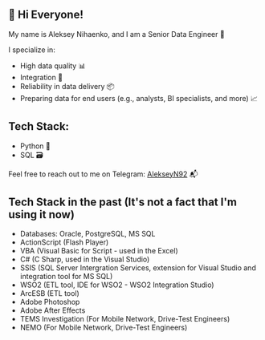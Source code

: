 ## 👋 Hi Everyone!

My name is Aleksey Nihaenko, and I am a Senior Data Engineer 💼

I specialize in:
- High data quality 📊
- Integration 🔗
- Reliability in data delivery 📦
- Preparing data for end users (e.g., analysts, BI specialists, and more) 📈

## Tech Stack:
- Python 🐍
- SQL 🗃️

Feel free to reach out to me on Telegram: [AlekseyN92](https://t.me/AlekseyN92) 📬

## Tech Stack in the past (It's not a fact that I'm using it now)
- Databases: Oracle, PostgreSQL, MS SQL
- ActionScript (Flash Player)
- VBA (Visual Basic for Script - used in the Excel)
- C# (C Sharp, used in the Visual Studio)
- SSIS (SQL Server Intergration Services, extension for Visual Studio and integration tool for MS SQL)
- WSO2 (ETL tool, IDE for WSO2 - WSO2 Integration Studio)
- ArcESB (ETL tool)
- Adobe Photoshop
- Adobe After Effects
- TEMS Investigation (For Mobile Network, Drive-Test Engineers)
- NEMO (For Mobile Network, Drive-Test Engineers)

<!--
**NAA1992/NAA1992** is a ✨ _special_ ✨ repository because its `README.md` (this file) appears on your GitHub profile.

Here are some ideas to get you started:

- 🔭 I’m currently working on ...
- 🌱 I’m currently learning ...
- 👯 I’m looking to collaborate on ...
- 🤔 I’m looking for help with ...
- 💬 Ask me about ...
- 📫 How to reach me: ...
- 😄 Pronouns: ...
- ⚡ Fun fact: ...
-->

